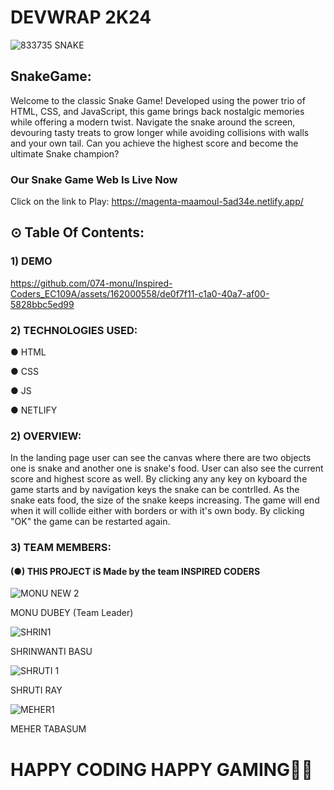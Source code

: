 # DEVWRAP 2K24


![833735 SNAKE](https://github.com/074-monu/Inspired-Coders_EC109A/assets/162000558/e0c4d3ae-f578-4d65-a47a-105cc81a9367)


## SnakeGame:
Welcome to the classic Snake Game! Developed using the power trio of HTML, CSS, and JavaScript, this game brings back nostalgic memories while offering a modern twist. Navigate the snake around the screen, devouring tasty treats to grow longer while avoiding collisions with walls and your own tail. Can you achieve the highest score and become the ultimate Snake champion?
### Our Snake Game Web Is Live Now 
Click on the link to Play: https://magenta-maamoul-5ad34e.netlify.app/


## ⊙ Table Of Contents:

### 1) DEMO

https://github.com/074-monu/Inspired-Coders_EC109A/assets/162000558/de0f7f11-c1a0-40a7-af00-5828bbc5ed99

### 2) TECHNOLOGIES USED:

● HTML

● CSS

● JS

● NETLIFY

### 2) OVERVIEW:

In the landing page user can see the canvas where there are two objects one is snake and another one is snake's food. User can also see the current score and highest score as well. By clicking any any key on kyboard the game starts and by navigation keys the snake can be contrlled. As the snake eats food, the size of the snake keeps increasing. The game will end when it will collide either with borders or with it's own body. By clicking "OK" the game can be restarted again.

### 3) TEAM MEMBERS:

#### (●) THIS PROJECT iS Made by the team INSPIRED CODERS 




![MONU NEW 2](https://github.com/074-monu/Inspired-Coders_EC109A/assets/162000558/fcdce954-405d-4044-87ea-8fbc330d751b)




MONU DUBEY (Team Leader)




![SHRIN1](https://github.com/074-monu/Inspired-Coders_EC109A/assets/162000558/0de86d6c-1d0e-4fd9-96c0-29e41c4479c8)



SHRINWANTI BASU


![SHRUTI 1](https://github.com/074-monu/Inspired-Coders_EC109A/assets/162000558/931acaa1-ab76-4c51-8c94-f85ded986327)





SHRUTI RAY 




![MEHER1](https://github.com/074-monu/Inspired-Coders_EC109A/assets/162000558/58ddac14-4969-4cc8-acef-3dd8fd2a51a8)




MEHER TABASUM







# HAPPY CODING HAPPY GAMING👨‍💻
